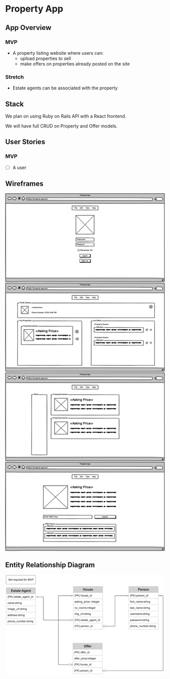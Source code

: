 # Property App

## App Overview

### MVP

- A property listing website where users can:
    - upload properties to sell
    - make offers on properties already posted on the site

### Stretch

- Estate agents can be associated with the property

## Stack

We plan on using Ruby on Rails API with a React frontend.

We will have full CRUD on Property and Offer models.

## User Stories

### MVP

- [ ] A user 

## Wireframes

![](./assets/Login%20Page.png)
![](./assets/Profile%20Page.png)
![](./assets/Property%20Index.png)
![](./assets/Property.png)

## Entity Relationship Diagram

![](./assets/ERD.png)
